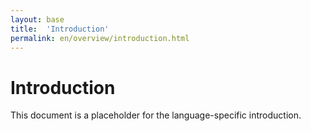 ```yaml
---
layout: base
title:  'Introduction'
permalink: en/overview/introduction.html
---
```


# Introduction

This document is a placeholder for the language-specific introduction.
